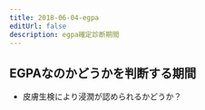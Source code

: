 ```yaml
---
title: 2018-06-04-egpa
editUrl: false
description: egpa確定診断期間
---
```


## EGPAなのかどうかを判断する期間

* 皮膚生検により浸潤が認められるかどうか？
